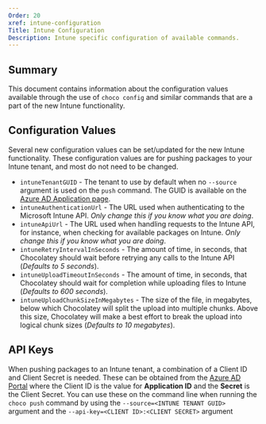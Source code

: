 ```yaml
---
Order: 20
xref: intune-configuration
Title: Intune Configuration
Description: Intune specific configuration of available commands.
---
```


<?! Include "../../../shared/intune-note.txt" /?>

## Summary

This document contains information about the configuration values available through the use of `choco config` and similar commands that are a part of the new Intune functionality.

## Configuration Values

Several new configuration values can be set/updated for the new Intune functionality. These configuration values are for pushing packages to your Intune tenant, and most do not need to be changed.

- `intuneTenantGUID` - The tenant to use by default when no `--source` argument is used on the `push` command. The GUID is available on the [Azure AD Application page](https://aad.portal.azure.com/).
- `intuneAuthenticationUrl` - The URL used when authenticating to the Microsoft Intune API. _Only change this if you know what you are doing_.
- `intuneApiUrl` - The URL used when handling requests to the Intune API, for instance, when checking for available packages on Intune.  _Only change this if you know what you are doing_.
- `intuneRetryIntervalInSeconds` - The amount of time, in seconds, that Chocolatey should wait before retrying any calls to the Intune API (_Defaults to 5 seconds_).
- `intuneUploadTimeoutInSeconds` - The amount of time, in seconds, that Chocolatey should wait for completion while uploading files to Intune (_Defaults to 600 seconds_).
- `intuneUploadChunkSizeInMegabytes` - The size of the file, in megabytes, below which Chocolatey will split the upload into multiple chunks. Above this size, Chocolatey will make a best effort to break the upload into logical chunk sizes (_Defaults to 10 megabytes_).

## API Keys

When pushing packages to an Intune tenant, a combination of a Client ID and Client Secret is needed. These can be obtained from the [Azure AD Portal](https://aad.portal.azure.com/) where the Client ID is the value for **Application ID** and the **Secret** is the Client Secret. You can use these on the command line when running the `choco push` command by using the `--source=<INTUNE TENANT GUID>` argument and the `--api-key=<CLIENT ID>:<CLIENT SECRET>` argument
